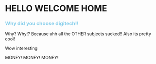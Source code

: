 <head>
    <meta charset="UTF-8">
    <meta name="viewport" content="width=device-width, initial-scale=1.0">
    <link rel=stylesheet href=“/styles.css”>

</head>
<body>
    <h1>HELLO WELCOME HOME</h1>
    <h3 style="color: skyblue">Why did you choose digitech!!</h3>
    <p>Why? Why!? Because uhh all the OTHER subjects sucked!! Also its pretty cool!</p>
    <p>Wow interesting </p>
    <p>MONEY! MONEY! MONEY!</p>
</body>
</html>

